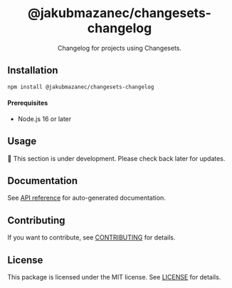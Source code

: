 <!-- header -->
<div align="center">

# @jakubmazanec/changesets-changelog

Changelog for projects using Changesets.

</div>
<!-- header -->

## Installation

```sh
npm install @jakubmazanec/changesets-changelog
```

#### Prerequisites

- Node.js 16 or later

## Usage

🚧 This section is under development. Please check back later for updates.

## Documentation

See [API reference](./docs) for auto-generated documentation.

## Contributing

If you want to contribute, see [CONTRIBUTING](./CONTRIBUTING.md) for details.

## License

This package is licensed under the MIT license. See [LICENSE](./LICENSE.md) for details.
